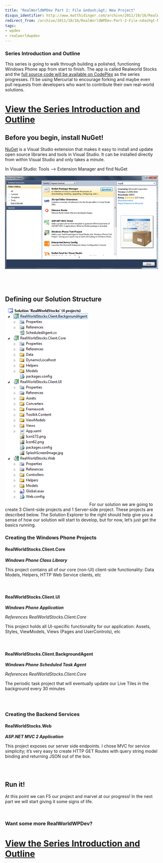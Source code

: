 ```yaml
---
title: "RealWorldWPDev Part 2: File &ndash;&gt; New Project"
disqus_identifier: http://www.matthidinger.com/archive/2011/10/16/RealWorldWPDev-Part-2-File-ndashgt-New-Project.aspx
redirect_from: /archive/2011/10/16/RealWorldWPDev-Part-2-File-ndashgt-New-Project.aspx/
tags: 
- wpdev
- realworldwpdev
---
```

### Series Introduction and Outline

This series is going to walk through building a polished, functioning Windows Phone app from start to finish. The app is called Realworld Stocks and the [full source code will be available on CodePlex](http://realworldwpdev.codeplex.com/) as the series progresses. I’ll be using Mercurial to encourage forking and maybe even pull requests from developers who want to contribute their own real-world solutions.

[View the Series Introduction and Outline](http://www.matthidinger.com/archive/2011/10/16/RealWorldWPDev-Part-1-Introduction-and-Outline.aspx)
==============================================================================================================================================

Before you begin, install NuGet!
--------------------------------

[NuGet](http://nuget.org) is a Visual Studio extension that makes it easy to install and update open source libraries and tools in Visual Studio. It can be installed directly from within Visual Studio and only takes a minute.

In Visual Studio: Tools –&gt; Extension Manager and find NuGet

![](/images/subtext-content/www_matthidinger_com/Windows-Live-Writer/Real-world-Windows-Phone-File--New-Proje_11135/image_thumb.png)


 
-

Defining our Solution Structure
-------------------------------

![](/images/subtext-content/www_matthidinger_com/Windows-Live-Writer/Real-world-Windows-Phone-File--New-Proje_11135/image_thumb_5.png)
For our solution we are going to create 3 Client-side projects and 1 Server-side project. These projects are described below. The Solution Explorer to the right should help give you a sense of how our solution will start to develop, but for now, let’s just get the basics running.

### Creating the Windows Phone Projects

#### RealWorldStocks.Client.Core

***Windows Phone Class Library***

This project contains all of our core (non-UI) client-side functionality: Data Models, Helpers, HTTP Web Service clients, etc

####  

#### RealWorldStocks.Client.UI

***Windows Phone Application***

*References RealWorldStocks.Client.Core*

This project holds all UI-specific functionality for our application: Assets, Styles, ViewModels, Views (Pages and UserControls), etc

####  

#### RealWorldStocks.Client.BackgroundAgent

***Windows Phone Scheduled Task Agent***

*References RealWorldStocks.Client.Core*

The periodic task project that will eventually update our Live Tiles in the background every 30 minutes

###  

### Creating the Backend Services

#### RealWorldStocks.Web

***ASP.NET MVC 2 Application***

This project exposes our server side endpoints. I chose MVC for service simplicity; it’s very easy to create HTTP GET Routes with query string model binding and returning JSON out of the box.

###  

Run it!
-------

At this point we can F5 our project and marvel at our progress! In the next part we will start giving it some signs of life.

 

### Want some more RealWorldWPDev?

[View the Series Introduction and Outline](http://www.matthidinger.com/archive/2011/10/16/RealWorldWPDev-Part-1-Introduction-and-Outline.aspx)
==============================================================================================================================================



